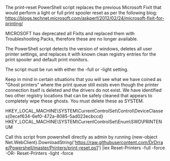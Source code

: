 The print-reset PowerShell script replaces the previous Microsoft FixIt that would perform a light or full print spooler reset as per
the following blog: https://blogs.technet.microsoft.com/askperf/2012/02/24/microsoft-fixit-for-printing/

MICROSOFT has deprecated all FixIts and replaced them with Troubleshooting Packs, therefore these are no longer available.

The PowerShell script detects the version of windows, deletes all user printer settings, and replaces it with known clean registry entries
for the print spooler and default print monitors.

The script must be run with either the -full or -light setting.

Keep in mind in certain situations that you will see what we have coined as "Ghost printers" where the print queue still exists even though
the printer connection itself is deleted and the drivers do not exist. We have identified two other registry locations that can be safely
cleaned that appears to completely wipe these ghosts. You must delete these as SYSTEM.

HKEY_LOCAL_MACHINE\SYSTEM\CurrentControlSet\Control\DeviceClasses\{0ecef634-6ef0-472a-8085-5ad023ecbccd}
HKEY_LOCAL_MACHINE\SYSTEM\CurrentControlSet\Enum\SWD\PRINTENUM

Call this script from powershell directly as admin by running
(new-object Net.WebClient).DownloadString('https://raw.githubusercontent.com/DrDrrae/Powershell/master/Printers/print-reset.ps1') |iex
Reset-Printers -full -force
-OR-
Reset-Printers -light -force